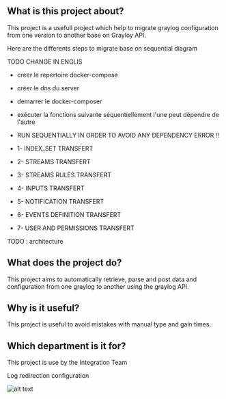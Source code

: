 ## What is this project about?
This project is a usefull project which help to migrate graylog configuration from one version to another base on Grayloy API.

Here are the differents steps to migrate base on sequential diagram

TODO CHANGE IN ENGLIS
- creer le repertoire docker-compose
- créer le dns du server
- demarrer le docker-composer
- exécuter la fonctions suivante séquentiellement l'une peut dépendre de l'autre

- RUN SEQUENTIALLY IN ORDER TO AVOID ANY DEPENDENCY ERROR !!

- 1-	INDEX_SET TRANSFERT

- 2-	STREAMS TRANSFERT

- 3-	STREAMS RULES TRANSFERT

- 4-	INPUTS TRANSFERT

- 5-	NOTIFICATION TRANSFERT

- 6-	EVENTS DEFINITION TRANSFERT

- 7-  USER AND PERMISSIONS TRANSFERT


TODO : architecture



## What does the project do?
This project aims to automatically retrieve, parse and post data and configuration from one graylog to another using the graylog API.

## Why is it useful?
This project is useful to avoid mistakes with manual type and gain times.

## Which department is it for?
This project is use by the Integration Team


Log redirection configuration

![alt text](/docs/images/graylog_redirection.png)


